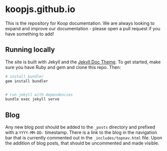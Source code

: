 # koopjs.github.io

This is the repository for Koop documentation.  We are always looking to expand and improve our documentation - please open a pull request if you have something to add!



## Running locally

The site is built with Jekyll and the [Jekyll Doc Theme](https://github.com/aksakalli/jekyll-doc-theme). To get started, make sure you have Ruby and gem and clone this repo. Then:

```bash
# install bundler
gem install bundler


# run jekyll with dependencies
bundle exec jekyll serve
```

## Blog
Any new blog post should be added to the `_posts` directory and prefixed with a `YYYY-MM-DD-` timestamp.  There is a link to the blog in the navigation bar that is currently commented out in the `_includes/topnav.html` file. Upon the addition of blog posts, that should be uncommented and made visible.
